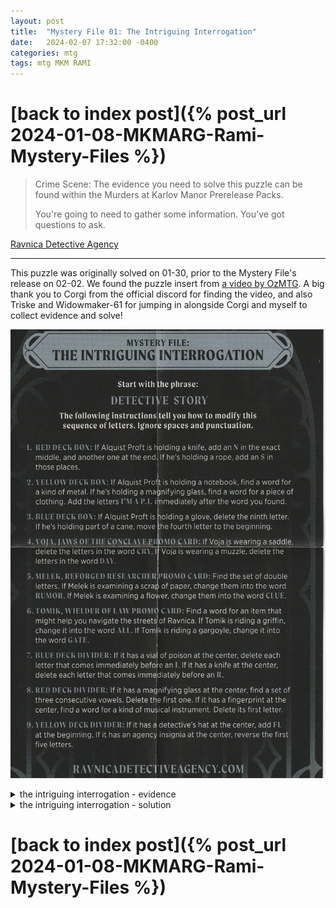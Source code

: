 ```yaml
---
layout: post
title:  "Mystery File 01: The Intriguing Interrogation"
date:   2024-02-07 17:32:00 -0400
categories: mtg
tags: mtg MKM RAMI
---
```


# [back to index post]({% post_url 2024-01-08-MKMARG-Rami-Mystery-Files %})

> Crime Scene: The evidence you need to solve this puzzle can be found within the Murders at Karlov Manor Prerelease Packs.
>
> You're going to need to gather some information. You've got questions to ask.

[Ravnica Detective Agency](https://magic.wizards.com/en/products/murders-at-karlov-manor/mystery-files)

---

This puzzle was originally solved on 01-30, prior to the Mystery File's release on 02-02. We found the puzzle insert from [a video by OzMTG](https://www.youtube.com/watch?v=YJAMoY4JI24). A big thank you to Corgi from the official discord for finding the video, and also Triske and Widowmaker-61 for jumping in alongside Corgi and myself to collect evidence and solve!

![prerelease kit insert](/assets/images/RAMI/01-Intriguing-Interrogation.jpg)

<details>
<summary>the intriguing interrogation - evidence</summary>
<p>
<div style="align-items: stretch; display: flex; flex-wrap: wrap; justify-content: space-evenly; text-align: center;"><figure style="display: flex; flex-flow: column; margin: 2px; position: relative; text-decoration: none; width: calc(33.3333% - 4px);"><a href="/assets/images/RAMI/01-box-red.png"><img style="height: 100%; margin: 0px; object-fit: cover; width: 100%;" src="/assets/images/RAMI/01-box-red.png" alt=""></a><figcaption style="font-size: calc(min(4.6vw, 170%) * 0.43); line-height: 100%; margin-top: 0.2rem;">1. Red Box - Knife (via <a href="https://www.youtube.com/watch?v=YJAMoY4JI24">ozMTG</a>)</figcaption></figure><figure style="display: flex; flex-flow: column; margin: 2px; position: relative; text-decoration: none; width: calc(33.3333% - 4px);"><a href="/assets/images/RAMI/01-box-yellow.png"><img style="height: 100%; margin: 0px; object-fit: cover; width: 100%;" src="/assets/images/RAMI/01-box-yellow.png" alt=""></a><figcaption style="font-size: calc(min(4.6vw, 170%) * 0.43); line-height: 100%; margin-top: 0.2rem;">2. Yellow Box - Magnifying Glass (<a href="https://www.youtube.com/watch?v=xh1-FPs34Ko">via LRR</a>)</figcaption></figure><figure style="display: flex; flex-flow: column; margin: 2px; position: relative; text-decoration: none; width: calc(33.3333% - 4px);"><a href="/assets/images/RAMI/01-box-blue.png"><img style="height: 100%; margin: 0px; object-fit: cover; width: 100%;" src="/assets/images/RAMI/01-box-blue.png" alt=""></a><figcaption style="font-size: calc(min(4.6vw, 170%) * 0.43); line-height: 100%; margin-top: 0.2rem;">3. Blue Box - Cane (via <a href="https://www.youtube.com/watch?v=e0nbjb9MT1k">Party of 3</a>)</figcaption></figure><figure style="display: flex; flex-flow: column; margin: 2px; position: relative; text-decoration: none; width: calc(33.3333% - 4px);"><a href="/assets/images/RAMI/01-voja.png"><img style="height: 100%; margin: 0px; object-fit: cover; width: 100%;" src="/assets/images/RAMI/01-voja.png" alt=""></a><figcaption style="font-size: calc(min(4.6vw, 170%) * 0.43); line-height: 100%; margin-top: 0.2rem;">4. Voja - Saddle (via <a href="https://www.youtube.com/watch?v=e0nbjb9MT1k">Party of 3</a>)</figcaption></figure><figure style="display: flex; flex-flow: column; margin: 2px; position: relative; text-decoration: none; width: calc(33.3333% - 4px);"><a href="/assets/images/RAMI/01-melek.jpg"><img style="height: 100%; margin: 0px; object-fit: cover; width: 100%;" src="/assets/images/RAMI/01-melek.jpg" alt=""></a><figcaption style="font-size: calc(min(4.6vw, 170%) * 0.43); line-height: 100%; margin-top: 0.2rem;">5. Melek - Paper (via <a href="https://www.youtube.com/watch?v=YJAMoY4JI24">ozMTG</a>)</figcaption></figure><figure style="display: flex; flex-flow: column; margin: 2px; position: relative; text-decoration: none; width: calc(33.3333% - 4px);"><a href="/assets/images/RAMI/01-tomik.jpg"><img style="height: 100%; margin: 0px; object-fit: cover; width: 100%;" src="/assets/images/RAMI/01-tomik.jpg" alt=""></a><figcaption style="font-size: calc(min(4.6vw, 170%) * 0.43); line-height: 100%; margin-top: 0.2rem;">6. Tomik - Gargoyle (via <a href="https://www.youtube.com/watch?v=YJAMoY4JI24">ozMTG</a>)</figcaption></figure><figure style="display: flex; flex-flow: column; margin: 2px; position: relative; text-decoration: none; width: calc(33.3333% - 4px);"><a href="/assets/images/RAMI/01-divider-blue.png"><img style="height: 100%; margin: 0px; object-fit: cover; width: 100%;" src="/assets/images/RAMI/01-divider-blue.png" alt=""></a><figcaption style="font-size: calc(min(4.6vw, 170%) * 0.43); line-height: 100%; margin-top: 0.2rem;">7. Blue Divider - Knife (via <a href="https://www.youtube.com/watch?v=YJAMoY4JI24">ozMTG</a>)</figcaption></figure><figure style="display: flex; flex-flow: column; margin: 2px; position: relative; text-decoration: none; width: calc(33.3333% - 4px);"><a href="/assets/images/RAMI/01-divider-red.png"><img style="height: 100%; margin: 0px; object-fit: cover; width: 100%;" src="/assets/images/RAMI/01-divider-red.png" alt=""></a><figcaption style="font-size: calc(min(4.6vw, 170%) * 0.43); line-height: 100%; margin-top: 0.2rem;">8. Red Divider - Magnifying Glass (via <a href="https://www.youtube.com/watch?v=4ZLddUHuxWs">The Lab</a>)</figcaption></figure><figure style="display: flex; flex-flow: column; margin: 2px; position: relative; text-decoration: none; width: calc(33.3333% - 4px);"><a href="/assets/images/RAMI/01-divider-yellow.png"><img style="height: 100%; margin: 0px; object-fit: cover; width: 100%;" src="/assets/images/RAMI/01-divider-yellow.png" alt=""></a><figcaption style="font-size: calc(min(4.6vw, 170%) * 0.43); line-height: 100%; margin-top: 0.2rem;">9. Yellow Divider - Eye (<a href="https://www.youtube.com/watch?v=e0nbjb9MT1k">via Party of 3</a>)</figcaption></figure></div><div style="text-align: right; font-size: min(1.87vw, 70%); opacity: 0.7; line-height: 100%;"> made with @nex3's <a href="https://nex3.github.io/cohost-image-grid/">grid generator</a></div>
</p></details>

<details>
<summary>the intriguing interrogation - solution</summary>
<p>
1. DETECTI<b>N</b>VESTORYN

2. DETECTINVEST<b>IMAPI</b>ORYN

3. <b>E</b>DETCTINVESTIMAPIORYN

4. EDETTINVESTIMAPION

5. EDE<b>RUMOR</b>INVESTIMAPION

6. EDERUMORINVESTI<b>GATE</b>ION

7. EDRUMRINVESTIGATEION

8. EDRUMRINVESTIGATION

9. <b>MURDE</b>RINVESTIGATION

10. MURDER INVESTIGATION

<div style="align-items: stretch; display: flex; flex-wrap: wrap; justify-content: space-evenly; text-align: center;"><figure style="display: flex; flex-flow: column; margin: 2px; position: relative; text-decoration: none; width: calc(50% - 4px);"><a href="/assets/images/RAMI/01-gtc-21-murder-investigation.jpg"><img style="height: 100%; margin: 0px; object-fit: cover; width: 100%;" src="/assets/images/RAMI/01-gtc-21-murder-investigation.jpg" alt=""></a></figure><figure style="display: flex; flex-flow: column; margin: 2px; position: relative; text-decoration: none; width: calc(50% - 4px);"><a href="/assets/images/RAMI/01-mkm-86-homicide-investigator.jpg"><img style="height: 100%; margin: 0px; object-fit: cover; width: 100%;" src="/assets/images/RAMI/01-mkm-86-homicide-investigator.jpg" alt=""></a></figure></div><div style="text-align: right; font-size: min(1.87vw, 70%); opacity: 0.7; line-height: 100%;"> made with @nex3's <a href="https://nex3.github.io/cohost-image-grid/">grid generator</a></div>
</p></details>

# [back to index post]({% post_url 2024-01-08-MKMARG-Rami-Mystery-Files %})

